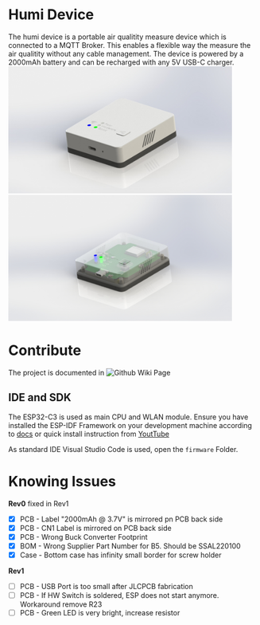 # Humi Device
The humi device is a portable air qualitity measure device which is connected to a MQTT Broker. This enables
a flexible way the measure the air qualitity without any cable management. The device is powered by a 2000mAh battery
and can be recharged with any 5V USB-C charger.<br />
<img src="docs/HumiDevice.JPG" width="450px"/>
<img src="docs/HumiDevice_intern.JPG" width="450px"/>

# Contribute
The project is documented in ![Github Wiki Page](https://github.com/ARQMS/arqms-device/wiki)


## IDE and SDK
The ESP32-C3 is used as main CPU and WLAN module. Ensure you have installed the ESP-IDF Framework on your 
development machine according to [docs](https://docs.espressif.com/projects/esp-idf/en/latest/esp32c3/get-started/index.html#step-1-install-prerequisites) or quick install instruction from [YoutTube](https://www.youtube.com/watch?v=byVPAfodTyY)

As standard IDE Visual Studio Code is used, open the `firmware` Folder.


# Knowing Issues
**Rev0** fixed in Rev1
- [x] PCB - Label "2000mAh @ 3.7V" is mirrored pn PCB back side
- [x] PCB - CN1 Label is mirrored on PCB back side
- [x] PCB - Wrong Buck Converter Footprint
- [x] BOM - Wrong Supplier Part Number for B5. Should be SSAL220100
- [x] Case - Bottom case has infinity small border for screw holder

**Rev1**
- [ ] PCB - USB Port is too small after JLCPCB fabrication
- [ ] PCB - If HW Switch is soldered, ESP does not start anymore. Workaround remove R23
- [ ] PCB - Green LED is very bright, increase resistor
